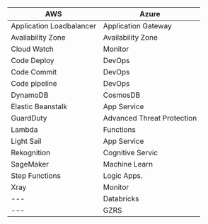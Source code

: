 | AWS	                 | Azure                            |
| ------------------------ | -----------------------------|
| Application Loadbalancer | Application Gateway          |
| Availability Zone        | Availability Zone            |
| Cloud Watch              | Monitor                      |
| Code Deploy              | DevOps                       |
| Code Commit              | DevOps                       |
| Code pipeline            | DevOps                       |
| DynamoDB                 | CosmosDB                     |
| Elastic Beanstalk        | App Service                  |
| GuardDuty                | Advanced Threat Protection   |
| Lambda                   | Functions                    |
| Light Sail               | App Service                  |
| Rekognition              | Cognitive Servic             |
| SageMaker                | Machine Learn                |
| Step Functions           | Logic Apps.                  |
| Xray                     | Monitor                      |
| ---                      | Databricks                   |
| ---                      | GZRS                         |
